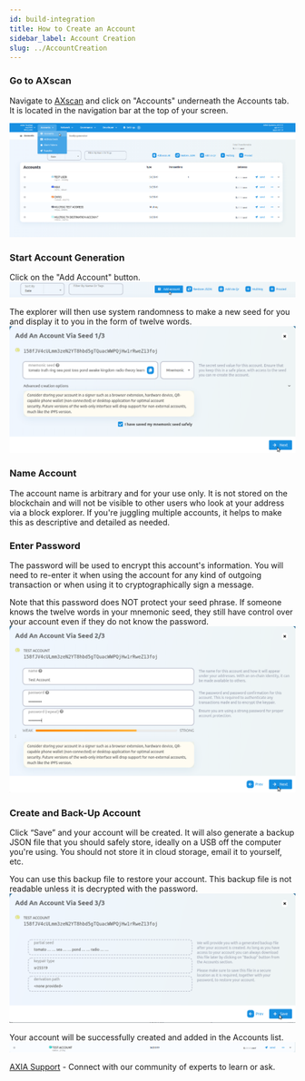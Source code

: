 ```yaml
---
id: build-integration
title: How to Create an Account
sidebar_label: Account Creation
slug: ../AccountCreation
---
```


### Go to AXscan

Navigate to [AXscan](https://axscan.test.axiacoin.network/?rpc=wss%3A%2F%2Fwss.test.axiacoin.network#/explorer) and click on "Accounts" underneath the
Accounts tab. It is located in the navigation bar at the top of your screen.

![pjs-01](../assets/explorer/create_account.png)

### Start Account Generation

Click on the "Add Account" button.
![add_acc](../assets/explorer/add_account.png)

The explorer will then use system randomness to make a new seed for you and display it to you in the form of twelve words.
![mnemonic](../assets/explorer/mnemonic.png)

### Name Account​
The account name is arbitrary and for your use only. It is not stored on the blockchain and will not be visible to other users who look at your address via a block explorer. If you're juggling multiple accounts, it helps to make this as descriptive and detailed as needed.

### Enter Password​
The password will be used to encrypt this account's information. You will need to re-enter it when using the account for any kind of outgoing transaction or when using it to cryptographically sign a message.

Note that this password does NOT protect your seed phrase. If someone knows the twelve words in your mnemonic seed, they still have control over your account even if they do not know the password.
![name password](../assets/explorer/name_pw.png)

### Create and Back-Up Account

Click “Save” and your account will be created. It will also generate a
backup JSON file that you should safely store, ideally on a USB
off the computer you're using. You should not store it in cloud storage, email it to yourself, etc.

You can use this backup file to restore your account. This backup file is not readable unless it is
decrypted with the password.
![seed](../assets/explorer/seed.png)

Your account will be successfully created and added in the Accounts list.
![test_acc](../assets/explorer/test_acc.png)

[AXIA Support](https://discord.gg/ebjsN9ByMb) - Connect with our community of experts to learn or ask.
